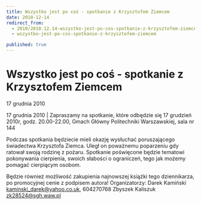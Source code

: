 ```yaml
---
title: Wszystko jest po coś - spotkanie z Krzysztofem Ziemcem
date: 2010-12-14
redirect_from: 
  - 2010/2010.12.14-wszystko-jest-po-cos-spotkanie-z-krzysztofem-ziemcem
  - wszystko-jest-po-cos-spotkanie-z-krzysztofem-ziemcem

published: true
---
```




# Wszystko jest po coś - spotkanie z Krzysztofem Ziemcem

<time>17 grudnia 2010</time>

17 grudnia 2010 | 
Zapraszamy na spotkanie, które odbędzie się 17 grudzień 2010r, godz. 20.00-22.00, Gmach Główny Politechniki Warszawskiej, sala nr 144

Podczas spotkania będziecie mieli okazję wysłuchać poruszającego świadectwa Krzysztofa Ziemca. Uległ on poważnemu poparzeniu gdy ratował swoją rodzinę z pożaru. Spotkanie poświęcone będzie tematowi pokonywania cierpienia, swoich słabości o ograniczeń, tego jak możemy pomagać cierpiącym osobom.

Będzie również możliwość zakupienia najnowszej książki tego dziennikarza, po promocyjnej cenie z podpisem autora!
Organizatorzy: 
Darek Kamiński kaminski_darek@yahoo.co.uk, 604270768
Zbyszek Kaliszuk zk28524@sgh.waw.pl


<!--CONTENT FROM OLD SERVER (jos before 2013): 17 grudnia 2010 | 
Zapraszamy na spotkanie, które odbędzie się 17 grudzień 2010r, godz. 20.00-22.00, Gmach Główny Politechniki Warszawskiej, sala nr 144

Podczas spotkania będziecie mieli okazję wysłuchać poruszającego świadectwa Krzysztofa Ziemca. Uległ on poważnemu poparzeniu gdy ratował swoją rodzinę z pożaru. Spotkanie poświęcone będzie tematowi pokonywania cierpienia, swoich słabości o ograniczeń, tego jak możemy pomagać cierpiącym osobom.

Będzie również możliwość zakupienia najnowszej książki tego dziennikarza, po promocyjnej cenie z podpisem autora!

Organizatorzy: 
Darek Kamiński kaminski_darek@yahoo.co.uk, 604270768
Zbyszek Kaliszuk zk28524@sgh.waw.pl
                  
-->

<!--{{json:{"created_date":"2010-12-14 22:17:23","publish_down":"0000-00-00 00:00:00","id":"1005"}}}-->
